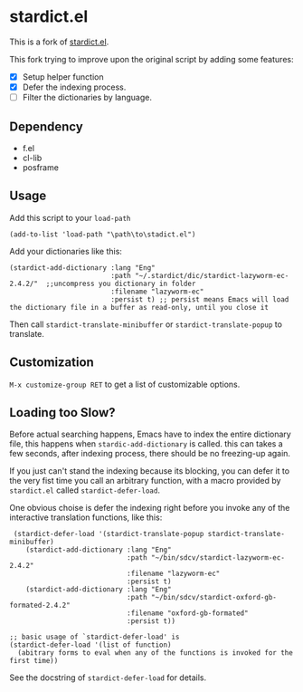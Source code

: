 # stardict.el

This is a fork of [stardict.el](https://www.emacswiki.org/emacs/download/stardict.el).

This fork trying to improve upon the original script by adding some features:

- [X] Setup helper function
- [X] Defer the indexing process.
- [ ] Filter the dictionaries by language.

## Dependency

- f.el
- cl-lib
- posframe

## Usage

Add this script to your `load-path`

``` emacs-lisp
(add-to-list 'load-path "\path\to\stadict.el")
```


Add your dictionaries like this:

``` emacs-lisp
(stardict-add-dictionary :lang "Eng"
                         :path "~/.stardict/dic/stardict-lazyworm-ec-2.4.2/"  ;;uncompress you dictionary in folder
                         :filename "lazyworm-ec"
                         :persist t) ;; persist means Emacs will load the dictionary file in a buffer as read-only, until you close it
```

Then call `stardict-translate-minibuffer` or `stardict-translate-popup` to translate.

## Customization

`M-x customize-group RET` to get a list of customizable options.

## Loading too Slow?

Before actual searching happens, Emacs have to index the entire dictionary file, this happens when `stardic-add-dictionary` is called.
this can takes a few seconds, after indexing process, there should be no freezing-up again.

If you just can't stand the indexing because its blocking, you can defer it to the very fist time
you call an arbitrary function, with a macro provided by `stardict.el` called `stardict-defer-load`.

One obvious choise is defer the indexing right before you invoke any of the interactive translation functions, like this:

``` emacs-lisp
 (stardict-defer-load '(stardict-translate-popup stardict-translate-minibuffer)
	(stardict-add-dictionary :lang "Eng"
                             :path "~/bin/sdcv/stardict-lazyworm-ec-2.4.2"
                             :filename "lazyworm-ec"
                             :persist t)
    (stardict-add-dictionary :lang "Eng"
                             :path "~/bin/sdcv/stardict-oxford-gb-formated-2.4.2"
                             :filename "oxford-gb-formated"
                             :persist t))

;; basic usage of `stardict-defer-load' is
(stardict-defer-load '(list of function)
  (abitrary forms to eval when any of the functions is invoked for the first time))
```

See the docstring of `stardict-defer-load` for details.

